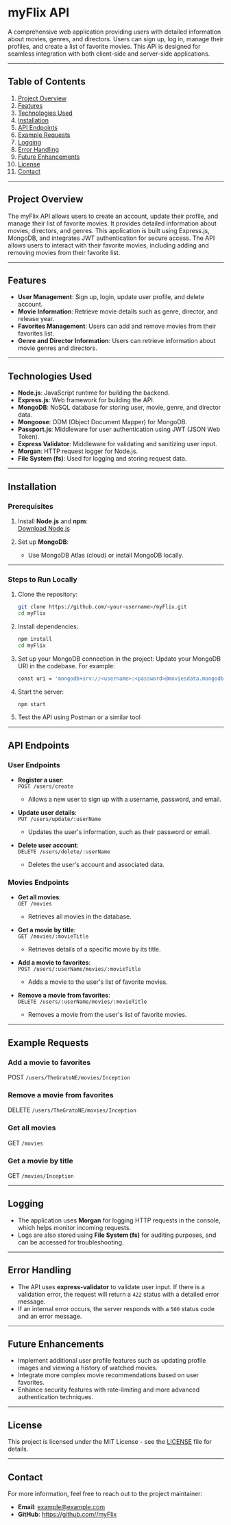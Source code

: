 # **myFlix API**

A comprehensive web application providing users with detailed information about movies, genres, and directors. Users can sign up, log in, manage their profiles, and create a list of favorite movies. This API is designed for seamless integration with both client-side and server-side applications.

---

## **Table of Contents**

1. [Project Overview](#project-overview)
2. [Features](#features)
3. [Technologies Used](#technologies-used)
4. [Installation](#installation)
5. [API Endpoints](#api-endpoints)
6. [Example Requests](#example-requests)
7. [Logging](#logging)
8. [Error Handling](#error-handling)
9. [Future Enhancements](#future-enhancements)
10. [License](#license)
11. [Contact](#contact)

---

## **Project Overview**

The myFlix API allows users to create an account, update their profile, and manage their list of favorite movies. It provides detailed information about movies, directors, and genres. This application is built using Express.js, MongoDB, and integrates JWT authentication for secure access. The API allows users to interact with their favorite movies, including adding and removing movies from their favorite list.

---

## **Features**

- **User Management**: Sign up, login, update user profile, and delete account.
- **Movie Information**: Retrieve movie details such as genre, director, and release year.
- **Favorites Management**: Users can add and remove movies from their favorites list.
- **Genre and Director Information**: Users can retrieve information about movie genres and directors.

---

## **Technologies Used**

- **Node.js**: JavaScript runtime for building the backend.
- **Express.js**: Web framework for building the API.
- **MongoDB**: NoSQL database for storing user, movie, genre, and director data.
- **Mongoose**: ODM (Object Document Mapper) for MongoDB.
- **Passport.js**: Middleware for user authentication using JWT (JSON Web Token).
- **Express Validator**: Middleware for validating and sanitizing user input.
- **Morgan**: HTTP request logger for Node.js.
- **File System (fs)**: Used for logging and storing request data.

---

## **Installation**

### **Prerequisites**

1. Install **Node.js** and **npm**:  
   [Download Node.js](https://nodejs.org/)  

2. Set up **MongoDB**:  
   - Use MongoDB Atlas (cloud) or install MongoDB locally.

---

### **Steps to Run Locally**

1. Clone the repository:  
   ```bash
   git clone https://github.com/<your-username>/myFlix.git
   cd myFlix
2. Install dependencies:
   ```bash
   npm install
   cd myFlix
3. Set up your MongoDB connection in the project:
   Update your MongoDB URI in the codebase. For example:
   ```bash
   const uri = 'mongodb+srv://<username>:<password>@moviesdata.mongodb.net/myFlixDB';
4. Start the server:
   ```bash
   npm start
5. Test the API using Postman or a similar tool

---

## **API Endpoints**

### **User Endpoints**

- **Register a user**:  
  `POST /users/create`
  - Allows a new user to sign up with a username, password, and email.
  
- **Update user details**:  
  `PUT /users/update/:userName`
  - Updates the user's information, such as their password or email.

- **Delete user account**:  
  `DELETE /users/delete/:userName`
  - Deletes the user's account and associated data.

### **Movies Endpoints**

- **Get all movies**:  
  `GET /movies`
  - Retrieves all movies in the database.
  
- **Get a movie by title**:  
  `GET /movies/:movieTitle`
  - Retrieves details of a specific movie by its title.

- **Add a movie to favorites**:  
  `POST /users/:userName/movies/:movieTitle`
  - Adds a movie to the user's list of favorite movies.

- **Remove a movie from favorites**:  
  `DELETE /users/:userName/movies/:movieTitle`
  - Removes a movie from the user's list of favorite movies.

---

## **Example Requests**

### **Add a movie to favorites**

POST `/users/TheGratoNE/movies/Inception`

### **Remove a movie from favorites**

DELETE `/users/TheGratoNE/movies/Inception`

### **Get all movies**

GET `/movies`

### **Get a movie by title**

GET `/movies/Inception`

---

## **Logging**

- The application uses **Morgan** for logging HTTP requests in the console, which helps monitor incoming requests.
- Logs are also stored using **File System (fs)** for auditing purposes, and can be accessed for troubleshooting.

---

## **Error Handling**

- The API uses **express-validator** to validate user input. If there is a validation error, the request will return a `422` status with a detailed error message.
- If an internal error occurs, the server responds with a `500` status code and an error message.

---

## **Future Enhancements**

- Implement additional user profile features such as updating profile images and viewing a history of watched movies.
- Integrate more complex movie recommendations based on user favorites.
- Enhance security features with rate-limiting and more advanced authentication techniques.

---

## **License**

This project is licensed under the MIT License - see the [LICENSE](LICENSE) file for details.

---

## **Contact**

For more information, feel free to reach out to the project maintainer:

- **Email**: example@example.com  
- **GitHub**: [https://github.com/<your-username>/myFlix](https://github.com/<your-username>/myFlix)

























